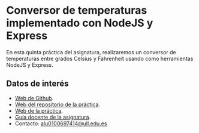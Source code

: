 # Conversor de temperaturas implementado con NodeJS y Express

En esta quinta práctica del asignatura, realizaremos un conversor de temperaturas entre grados Celsius y Fahrenheit usando como herramientas NodeJS y Express.

## Datos de interés

- [Web de Github](http://alu0100697414.github.io/).
- [Web del repositorio de la práctica](https://github.com/alu0100697414/pr5_STW/tree/master).
- [Web de la práctica](http://10.6.128.79:8080/).
- [Guía docente de la asignatura](http://eguia.ull.es/etsii/query.php?codigo=139264512).
- Contacto: alu0100697414@ull.edu.es
